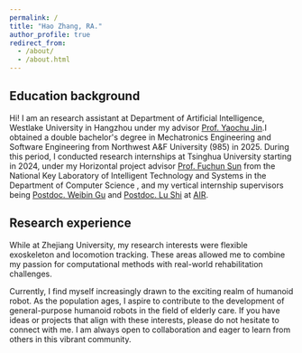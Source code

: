 ```yaml
---
permalink: /
title: "Hao Zhang, RA."
author_profile: true
redirect_from: 
  - /about/
  - /about.html
---
```


## Education background
Hi! I am an research assistant at Department of Artificial Intelligence, Westlake University in Hangzhou under my advisor [Prof. Yaochu Jin](https://en.westlake.edu.cn/faculty/yaochu-jin.html).I obtained a double bachelor's degree in Mechatronics Engineering and Software Engineering from Northwest A&F University (985) in 2025. During this period, I conducted research internships at Tsinghua University starting in 2024, under my Horizontal project advisor [Prof. Fuchun Sun](https://www.cs.tsinghua.edu.cn/info/1121/3555.htm) from the National Key Laboratory of Intelligent Technology and Systems in the Department of Computer Science , and my vertical internship supervisors being [Postdoc. Weibin Gu](https://scholar.google.com/citations?user=PDP31hEAAAAJ&hl=en) and [Postdoc. Lu Shi](https://scholar.google.com.hk/citations?hl=zh-CN&user=GhAmKBQAAAAJ) at [AIR](https://air.tsinghua.edu.cn/).

## Research experience
While at Zhejiang University, my research interests were flexible exoskeleton and locomotion tracking. These areas allowed me to combine my passion for computational methods with real-world rehabilitation challenges.

Currently, I find myself increasingly drawn to the exciting realm of humanoid robot. As the population ages, I aspire to contribute to the development of general-purpose humanoid robots in the field of elderly care. If you have ideas or projects that align with these interests, please do not hesitate to connect with me. I am always open to collaboration and eager to learn from others in this vibrant community.

